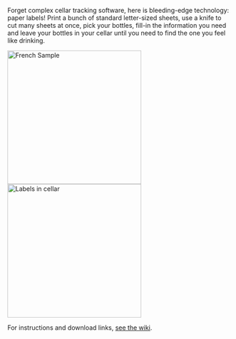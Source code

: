 Forget complex cellar tracking software, here is bleeding-edge technology: paper labels! Print a bunch of standard letter-sized sheets, use a knife to cut many sheets at once, pick your bottles, fill-in the information you need and leave your bottles in your cellar until you need to find the one you feel like drinking.

<img src="/elecnix/printable-cellar/wiki/celier-exemple-1.5.png"  height="300px" alt="French Sample" />
<img src="/elecnix/printable-cellar/wiki/6cellar.jpg" height="300px" alt="Labels in cellar" />

For instructions and download links, <a href="/elecnix/printable-cellar/wiki">see the wiki</a>.
